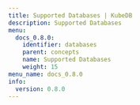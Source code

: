 ```yaml
---
title: Supported Databases | KubeDB
description: Supported Databases
menu:
  docs_0.8.0:
    identifier: databases
    parent: concepts
    name: Supported Databases
    weight: 15
menu_name: docs_0.8.0
info:
  version: 0.8.0
---
```


